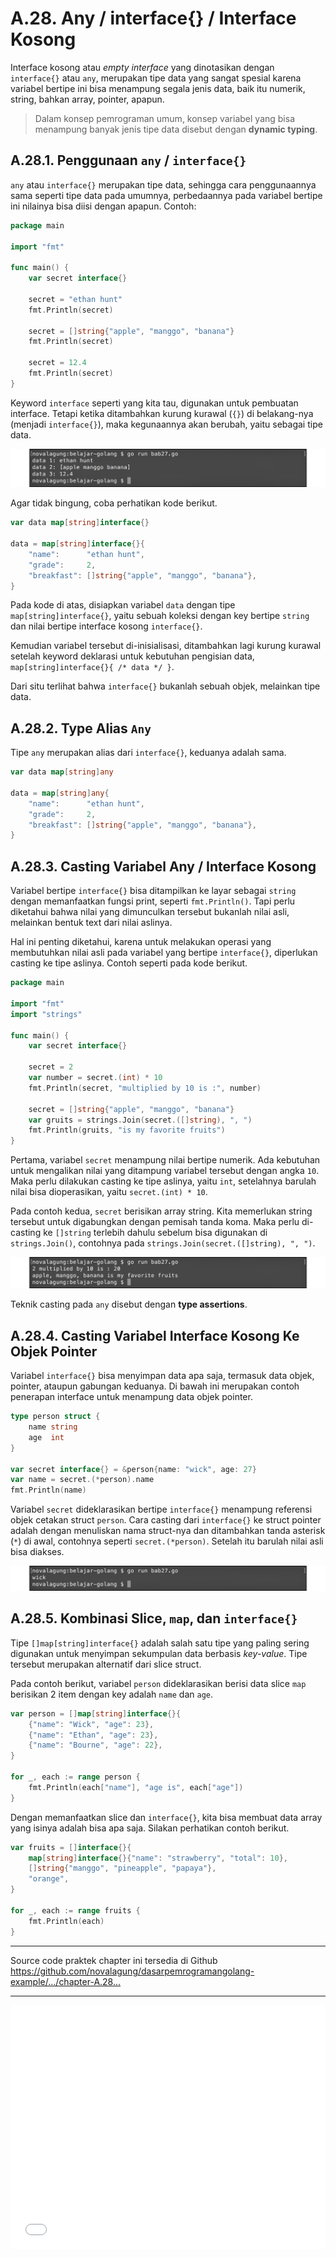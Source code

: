 # A.28. Any / interface{} / Interface Kosong

Interface kosong atau *empty interface* yang dinotasikan dengan `interface{}` atau `any`, merupakan tipe data yang sangat spesial karena variabel bertipe ini bisa menampung segala jenis data, baik itu numerik, string, bahkan array, pointer, apapun.

> Dalam konsep pemrograman umum, konsep variabel yang bisa menampung banyak jenis tipe data disebut dengan **dynamic typing**.

## A.28.1. Penggunaan `any` / `interface{}`

`any` atau `interface{}` merupakan tipe data, sehingga cara penggunaannya sama seperti tipe data pada umumnya, perbedaannya pada variabel bertipe ini nilainya bisa diisi dengan apapun. Contoh:

```go
package main

import "fmt"

func main() {
    var secret interface{}

    secret = "ethan hunt"
    fmt.Println(secret)

    secret = []string{"apple", "manggo", "banana"}
    fmt.Println(secret)

    secret = 12.4
    fmt.Println(secret)
}
```

Keyword `interface` seperti yang kita tau, digunakan untuk pembuatan interface. Tetapi ketika ditambahkan kurung kurawal (`{}`) di belakang-nya (menjadi `interface{}`), maka kegunaannya akan berubah, yaitu sebagai tipe data.

![Segala jenis data bisa ditampung <code>interface{}</code>](images/A_interface_kosong_1_empty_interface.png)

Agar tidak bingung, coba perhatikan kode berikut.

```go
var data map[string]interface{}

data = map[string]interface{}{
    "name":      "ethan hunt",
    "grade":     2,
    "breakfast": []string{"apple", "manggo", "banana"},
}
```

Pada kode di atas, disiapkan variabel `data` dengan tipe `map[string]interface{}`, yaitu sebuah koleksi dengan key bertipe `string` dan nilai bertipe interface kosong `interface{}`.

Kemudian variabel tersebut di-inisialisasi, ditambahkan lagi kurung kurawal setelah keyword deklarasi untuk kebutuhan pengisian data, `map[string]interface{}{ /* data */ }`.

Dari situ terlihat bahwa `interface{}` bukanlah sebuah objek, melainkan tipe data.

## A.28.2. Type Alias `Any`

Tipe `any` merupakan alias dari `interface{}`, keduanya adalah sama.

```go
var data map[string]any

data = map[string]any{
    "name":      "ethan hunt",
    "grade":     2,
    "breakfast": []string{"apple", "manggo", "banana"},
}
```

## A.28.3. Casting Variabel Any / Interface Kosong

Variabel bertipe `interface{}` bisa ditampilkan ke layar sebagai `string` dengan memanfaatkan fungsi print, seperti `fmt.Println()`. Tapi perlu diketahui bahwa nilai yang dimunculkan tersebut bukanlah nilai asli, melainkan bentuk text dari nilai aslinya.

Hal ini penting diketahui, karena untuk melakukan operasi yang membutuhkan nilai asli pada variabel yang bertipe `interface{}`, diperlukan casting ke tipe aslinya. Contoh seperti pada kode berikut.

```go
package main

import "fmt"
import "strings"

func main() {
    var secret interface{}

    secret = 2
    var number = secret.(int) * 10
    fmt.Println(secret, "multiplied by 10 is :", number)

    secret = []string{"apple", "manggo", "banana"}
    var gruits = strings.Join(secret.([]string), ", ")
    fmt.Println(gruits, "is my favorite fruits")
}
```

Pertama, variabel `secret` menampung nilai bertipe numerik. Ada kebutuhan untuk mengalikan nilai yang ditampung variabel tersebut dengan angka `10`. Maka perlu dilakukan casting ke tipe aslinya, yaitu `int`, setelahnya barulah nilai bisa dioperasikan, yaitu `secret.(int) * 10`.

Pada contoh kedua, `secret` berisikan array string. Kita memerlukan string tersebut untuk digabungkan dengan pemisah tanda koma. Maka perlu di-casting ke `[]string` terlebih dahulu sebelum bisa digunakan di `strings.Join()`, contohnya pada `strings.Join(secret.([]string), ", ")`.

![Casting pada variabel bertipe <code>interface{}</code>](images/A_interface_kosong_2_interface_casting.png)

Teknik casting pada `any` disebut dengan **type assertions**.

## A.28.4. Casting Variabel Interface Kosong Ke Objek Pointer

Variabel `interface{}` bisa menyimpan data apa saja, termasuk data objek, pointer, ataupun gabungan keduanya. Di bawah ini merupakan contoh penerapan interface untuk menampung data objek pointer.

```go
type person struct {
    name string
    age  int
}

var secret interface{} = &person{name: "wick", age: 27}
var name = secret.(*person).name
fmt.Println(name)
```

Variabel `secret` dideklarasikan bertipe `interface{}` menampung referensi objek cetakan struct `person`. Cara casting dari `interface{}` ke struct pointer adalah dengan menuliskan nama struct-nya dan ditambahkan tanda asterisk (`*`) di awal, contohnya seperti `secret.(*person)`. Setelah itu barulah nilai asli bisa diakses.

![Casting <code>interface{}</code> ke variabel objek](images/A_interface_kosong_3_interface_pointer.png)

## A.28.5. Kombinasi Slice, `map`, dan `interface{}`

Tipe `[]map[string]interface{}` adalah salah satu tipe yang paling sering digunakan untuk menyimpan sekumpulan data berbasis *key-value*. Tipe tersebut merupakan alternatif dari slice struct.

Pada contoh berikut, variabel `person` dideklarasikan berisi data slice `map` berisikan 2 item dengan key adalah `name` dan `age`.

```go
var person = []map[string]interface{}{
    {"name": "Wick", "age": 23},
    {"name": "Ethan", "age": 23},
    {"name": "Bourne", "age": 22},
}

for _, each := range person {
    fmt.Println(each["name"], "age is", each["age"])
}
```

Dengan memanfaatkan slice dan `interface{}`, kita bisa membuat data array yang isinya adalah bisa apa saja. Silakan perhatikan contoh berikut.

```go
var fruits = []interface{}{
    map[string]interface{}{"name": "strawberry", "total": 10},
    []string{"manggo", "pineapple", "papaya"},
    "orange",
}

for _, each := range fruits {
    fmt.Println(each)
}
```

---

<div class="source-code-link">
    <div class="source-code-link-message">Source code praktek chapter ini tersedia di Github</div>
    <a href="https://github.com/novalagung/dasarpemrogramangolang-example/tree/master/chapter-A.28-interface-kosong">https://github.com/novalagung/dasarpemrogramangolang-example/.../chapter-A.28...</a>
</div>

---

<iframe src="partial/ebooks.html" width="100%" height="390px" frameborder="0" scrolling="no"></iframe>
